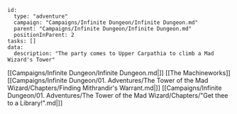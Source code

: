 
```RpgManager4
id: 
  type: "adventure"
  campaign: "Campaigns/Infinite Dungeon/Infinite Dungeon.md"
  parent: "Campaigns/Infinite Dungeon/Infinite Dungeon.md"
  positionInParent: 2
tasks: []
data: 
  description: "The party comes to Upper Carpathia to climb a Mad Wizard's Tower"
```

[[Campaigns/Infinite Dungeon/Infinite Dungeon.md|]]
[[The Machineworks]]
[[Campaigns/Infinite Dungeon/01. Adventures/The Tower of the Mad Wizard/Chapters/Finding Mithrandir's Warrant.md|]]
[[Campaigns/Infinite Dungeon/01. Adventures/The Tower of the Mad Wizard/Chapters/"Get thee to a Library!".md|]]